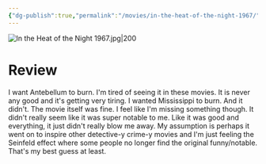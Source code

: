 ```yaml
---
{"dg-publish":true,"permalink":"/movies/in-the-heat-of-the-night-1967/","tags":["movies"],"created":"2023-12-29","updated":"2025-03-13"}
---
```



![In the Heat of the Night 1967.jpg|200](/img/user/_sys/Attachments/In%20the%20Heat%20of%20the%20Night%201967.jpg)

# Review

I want Antebellum to burn. I'm tired of seeing it in these movies. It is never any good and it's getting very tiring. I wanted Mississippi to burn. And it didn't. The movie itself was fine. I feel like I'm missing something though. It didn't really seem like it was super notable to me. Like it was good and everything, it just didn't really blow me away. My assumption is perhaps it went on to inspire other detective-y crime-y movies and I'm just feeling the Seinfeld effect where some people no longer find the original funny/notable. That's my best guess at least.
